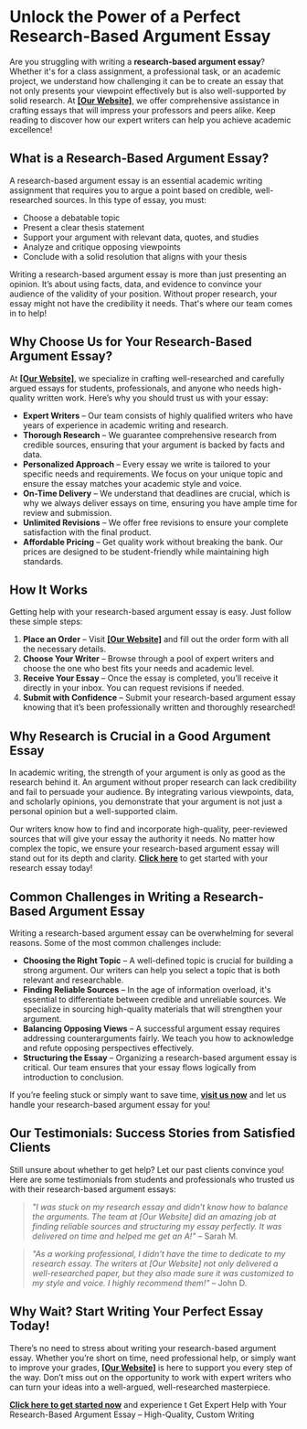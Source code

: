<h1>Unlock the Power of a Perfect Research-Based Argument Essay</h1>

<p>Are you struggling with writing a <strong>research-based argument essay</strong>? Whether it's for a class assignment, a professional task, or an academic project, we understand how challenging it can be to create an essay that not only presents your viewpoint effectively but is also well-supported by solid research. At <strong><a href="https://tinyurl.com/topessay?keyword=research+based+argument+essay" target="_blank">[Our Website]</a></strong>, we offer comprehensive assistance in crafting essays that will impress your professors and peers alike. Keep reading to discover how our expert writers can help you achieve academic excellence!</p>

<h2>What is a Research-Based Argument Essay?</h2>
<p>A research-based argument essay is an essential academic writing assignment that requires you to argue a point based on credible, well-researched sources. In this type of essay, you must:</p>
<ul>
  <li>Choose a debatable topic</li>
  <li>Present a clear thesis statement</li>
  <li>Support your argument with relevant data, quotes, and studies</li>
  <li>Analyze and critique opposing viewpoints</li>
  <li>Conclude with a solid resolution that aligns with your thesis</li>
</ul>

<p>Writing a research-based argument essay is more than just presenting an opinion. It’s about using facts, data, and evidence to convince your audience of the validity of your position. Without proper research, your essay might not have the credibility it needs. That's where our team comes in to help!</p>

<h2>Why Choose Us for Your Research-Based Argument Essay?</h2>

<p>At <strong><a href="https://tinyurl.com/topessay?keyword=research+based+argument+essay" target="_blank">[Our Website]</a></strong>, we specialize in crafting well-researched and carefully argued essays for students, professionals, and anyone who needs high-quality written work. Here’s why you should trust us with your essay:</p>

<ul>
  <li><strong>Expert Writers</strong> – Our team consists of highly qualified writers who have years of experience in academic writing and research.</li>
  <li><strong>Thorough Research</strong> – We guarantee comprehensive research from credible sources, ensuring that your argument is backed by facts and data.</li>
  <li><strong>Personalized Approach</strong> – Every essay we write is tailored to your specific needs and requirements. We focus on your unique topic and ensure the essay matches your academic style and voice.</li>
  <li><strong>On-Time Delivery</strong> – We understand that deadlines are crucial, which is why we always deliver essays on time, ensuring you have ample time for review and submission.</li>
  <li><strong>Unlimited Revisions</strong> – We offer free revisions to ensure your complete satisfaction with the final product.</li>
  <li><strong>Affordable Pricing</strong> – Get quality work without breaking the bank. Our prices are designed to be student-friendly while maintaining high standards.</li>
</ul>

<h2>How It Works</h2>
<p>Getting help with your research-based argument essay is easy. Just follow these simple steps:</p>

<ol>
  <li><strong>Place an Order</strong> – Visit <strong><a href="https://tinyurl.com/topessay?keyword=research+based+argument+essay" target="_blank">[Our Website]</a></strong> and fill out the order form with all the necessary details.</li>
  <li><strong>Choose Your Writer</strong> – Browse through a pool of expert writers and choose the one who best fits your needs and academic level.</li>
  <li><strong>Receive Your Essay</strong> – Once the essay is completed, you’ll receive it directly in your inbox. You can request revisions if needed.</li>
  <li><strong>Submit with Confidence</strong> – Submit your research-based argument essay knowing that it’s been professionally written and thoroughly researched!</li>
</ol>

<h2>Why Research is Crucial in a Good Argument Essay</h2>
<p>In academic writing, the strength of your argument is only as good as the research behind it. An argument without proper research can lack credibility and fail to persuade your audience. By integrating various viewpoints, data, and scholarly opinions, you demonstrate that your argument is not just a personal opinion but a well-supported claim.</p>

<p>Our writers know how to find and incorporate high-quality, peer-reviewed sources that will give your essay the authority it needs. No matter how complex the topic, we ensure your research-based argument essay will stand out for its depth and clarity. <strong><a href="https://tinyurl.com/topessay?keyword=research+based+argument+essay" target="_blank">Click here</a></strong> to get started with your research essay today!</p>

<h2>Common Challenges in Writing a Research-Based Argument Essay</h2>
<p>Writing a research-based argument essay can be overwhelming for several reasons. Some of the most common challenges include:</p>
<ul>
  <li><strong>Choosing the Right Topic</strong> – A well-defined topic is crucial for building a strong argument. Our writers can help you select a topic that is both relevant and researchable.</li>
  <li><strong>Finding Reliable Sources</strong> – In the age of information overload, it's essential to differentiate between credible and unreliable sources. We specialize in sourcing high-quality materials that will strengthen your argument.</li>
  <li><strong>Balancing Opposing Views</strong> – A successful argument essay requires addressing counterarguments fairly. We teach you how to acknowledge and refute opposing perspectives effectively.</li>
  <li><strong>Structuring the Essay</strong> – Organizing a research-based argument essay is critical. Our team ensures that your essay flows logically from introduction to conclusion.</li>
</ul>

<p>If you’re feeling stuck or simply want to save time, <strong><a href="https://tinyurl.com/topessay?keyword=research+based+argument+essay" target="_blank">visit us now</a></strong> and let us handle your research-based argument essay for you!</p>

<h2>Our Testimonials: Success Stories from Satisfied Clients</h2>
<p>Still unsure about whether to get help? Let our past clients convince you! Here are some testimonials from students and professionals who trusted us with their research-based argument essays:</p>

<blockquote>
  <p><em>"I was stuck on my research essay and didn’t know how to balance the arguments. The team at [Our Website] did an amazing job at finding reliable sources and structuring my essay perfectly. It was delivered on time and helped me get an A!"</em> – Sarah M.</p>
</blockquote>

<blockquote>
  <p><em>"As a working professional, I didn't have the time to dedicate to my research essay. The writers at [Our Website] not only delivered a well-researched paper, but they also made sure it was customized to my style and voice. I highly recommend them!"</em> – John D.</p>
</blockquote>

<h2>Why Wait? Start Writing Your Perfect Essay Today!</h2>

<p>There’s no need to stress about writing your research-based argument essay. Whether you’re short on time, need professional help, or simply want to improve your grades, <strong><a href="https://tinyurl.com/topessay?keyword=research+based+argument+essay" target="_blank">[Our Website]</a></strong> is here to support you every step of the way. Don’t miss out on the opportunity to work with expert writers who can turn your ideas into a well-argued, well-researched masterpiece.</p>

<p><strong><a href="https://tinyurl.com/topessay?keyword=research+based+argument+essay" target="_blank">Click here to get started now</a></strong> and experience t
Get Expert Help with Your Research-Based Argument Essay – High-Quality, Custom Writing
